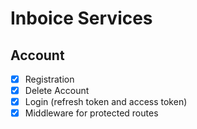 # Inboice Services

## Account
- [x] Registration
- [x] Delete Account
- [x] Login (refresh token and access token)
- [x] Middleware for protected routes